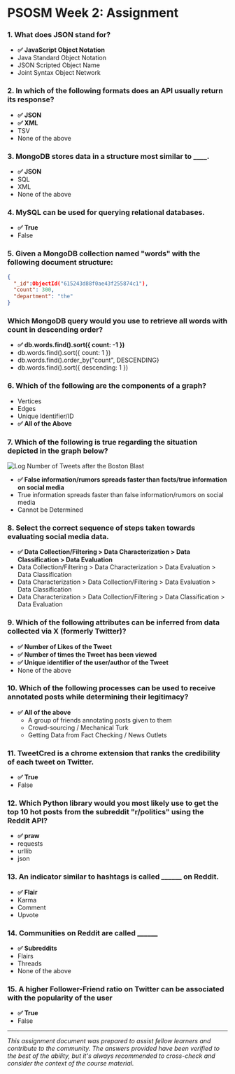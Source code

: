 # PSOSM Week 2: Assignment

### 1. What does JSON stand for?
- **✅ JavaScript Object Notation**
- Java Standard Object Notation
- JSON Scripted Object Name
- Joint Syntax Object Network

### 2. In which of the following formats does an API usually return its response?
- **✅ JSON**
- **✅ XML**
- TSV
- None of the above

### 3. MongoDB stores data in a structure most similar to ____.
- **✅ JSON**
- SQL
- XML
- None of the above

### 4. MySQL can be used for querying relational databases.
- **✅ True**
- False

### 5. Given a MongoDB collection named "words" with the following document structure:

```json
{
  "_id":ObjectId("615243d88f0ae43f255874c1"),
  "count": 300,
  "department": "the"
}
```

### Which MongoDB query would you use to retrieve all words with count in descending order?
- **✅ db.words.find().sort({ count: -1 })**
- db.words.find().sort({ count: 1 })
- db.words.find().order_by("count", DESCENDING}
- db.words.find().sort({ descending: 1 })

### 6. Which of the following are the components of a graph?
- Vertices
- Edges
- Unique Identifier/ID
- **✅ All of the Above**

### 7. Which of the following is true regarding the situation depicted in the graph below?
![Log Number of Tweets after the Boston Blast](https://storage.googleapis.com/swayam-node1-production.appspot.com/assets/img/noc24_cs04/Screenshot%202024-01-18%20at%2010.52.40%20AM.png)
- **✅ False information/rumors spreads faster than facts/true information on social media**
- True information spreads faster than false information/rumors on social media
- Cannot be Determined

### 8. Select the correct sequence of steps taken towards evaluating social media data.
- **✅ Data Collection/Filtering > Data Characterization > Data Classification > Data Evaluation**
- Data Collection/Filtering > Data Characterization > Data Evaluation > Data Classification
- Data Characterization > Data Collection/Filtering > Data Evaluation > Data Classification
- Data Characterization > Data Collection/Filtering > Data Classification > Data Evaluation

### 9. Which of the following attributes can be inferred from data collected via X (formerly Twitter)?
- **✅ Number of Likes of the Tweet**
- **✅ Number of times the Tweet has been viewed**
- **✅ Unique identifier of the user/author of the Tweet**
- None of the above

### 10. Which of the following processes can be used to receive annotated posts while determining their legitimacy?
- **✅ All of the above**
    - A group of friends annotating posts given to them
    - Crowd-sourcing / Mechanical Turk
    - Getting Data from Fact Checking / News Outlets

### 11. TweetCred is a chrome extension that ranks the credibility of each tweet on Twitter.
- **✅ True**
- False

### 12. Which Python library would you most likely use to get the top 10 hot posts from the subreddit "r/politics" using the Reddit API?
- **✅ praw**
- requests
- urllib
- json

### 13. An indicator similar to hashtags is called ______ on Reddit.
- **✅ Flair**
- Karma
- Comment
- Upvote

### 14. Communities on Reddit are called ______
- **✅ Subreddits**
- Flairs
- Threads
- None of the above

### 15. A higher Follower-Friend ratio on Twitter can be associated with the popularity of the user
- **✅ True**
- False

---

*This assignment document was prepared to assist fellow learners and contribute to the community. The answers provided have been verified to the best of the ability, but it's always recommended to cross-check and consider the context of the course material.*
